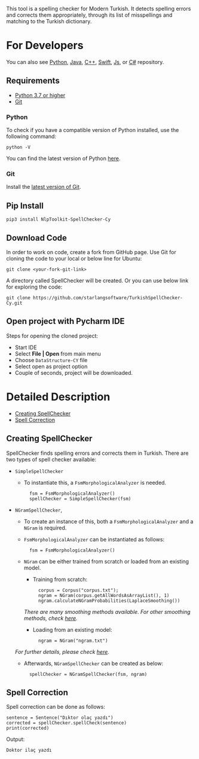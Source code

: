 This tool is a spelling checker for Modern Turkish. It detects spelling errors and corrects them appropriately, through its list of misspellings and matching to the Turkish dictionary.

For Developers
============

You can also see [Python](https://github.com/starlangsoftware/TurkishSpellChecker-Py), [Java](https://github.com/starlangsoftware/TurkishSpellChecker), [C++](https://github.com/starlangsoftware/TurkishSpellChecker-CPP), [Swift](https://github.com/starlangsoftware/TurkishSpellChecker-Swift), [Js](https://github.com/starlangsoftware/TurkishSpellChecker-Js), or [C#](https://github.com/starlangsoftware/TurkishSpellChecker-CS) repository.

## Requirements

* [Python 3.7 or higher](#python)
* [Git](#git)

### Python 

To check if you have a compatible version of Python installed, use the following command:

    python -V
    
You can find the latest version of Python [here](https://www.python.org/downloads/).

### Git

Install the [latest version of Git](https://git-scm.com/book/en/v2/Getting-Started-Installing-Git).

## Pip Install

	pip3 install NlpToolkit-SpellChecker-Cy

## Download Code

In order to work on code, create a fork from GitHub page. 
Use Git for cloning the code to your local or below line for Ubuntu:

	git clone <your-fork-git-link>

A directory called SpellChecker will be created. Or you can use below link for exploring the code:

	git clone https://github.com/starlangsoftware/TurkishSpellChecker-Cy.git

## Open project with Pycharm IDE

Steps for opening the cloned project:

* Start IDE
* Select **File | Open** from main menu
* Choose `DataStructure-CY` file
* Select open as project option
* Couple of seconds, project will be downloaded. 

Detailed Description
============

+ [Creating SpellChecker](#creating-spellchecker)
+ [Spell Correction](#spell-correction)

## Creating SpellChecker

SpellChecker finds spelling errors and corrects them in Turkish. There are two types of spell checker available:

* `SimpleSpellChecker`
    
    * To instantiate this, a `FsmMorphologicalAnalyzer` is needed. 
        
            fsm = FsmMorphologicalAnalyzer()
            spellChecker = SimpleSpellChecker(fsm)   
     
* `NGramSpellChecker`,
    
    * To create an instance of this, both a `FsmMorphologicalAnalyzer` and a `NGram` is required. 
    
    * `FsmMorphologicalAnalyzer` can be instantiated as follows:
        
            fsm = FsmMorphologicalAnalyzer()
    
    * `NGram` can be either trained from scratch or loaded from an existing model.
        
        * Training from scratch:
                
                corpus = Corpus("corpus.txt");
                ngram = NGram(corpus.getAllWordsAsArrayList(), 1)
                ngram.calculateNGramProbabilities(LaplaceSmoothing())
                
        *There are many smoothing methods available. For other smoothing methods, check [here](https://github.com/olcaytaner/NGram).*       
        * Loading from an existing model:
     
                ngram = NGram("ngram.txt")

	*For further details, please check [here](https://github.com/starlangsoftware/NGram).*        
            
    * Afterwards, `NGramSpellChecker` can be created as below:
        
            spellChecker = NGramSpellChecker(fsm, ngram)
     

## Spell Correction

Spell correction can be done as follows:

    sentence = Sentence("Dıktor olaç yazdı")
    corrected = spellChecker.spellCheck(sentence)
    print(corrected)
    
Output:

    Doktor ilaç yazdı
